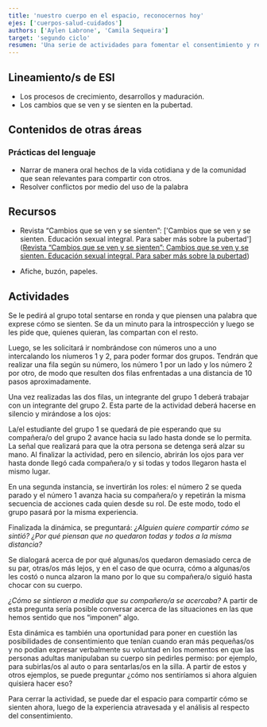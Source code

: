 ```yaml
---
title: 'nuestro cuerpo en el espacio, reconocernos hoy'
ejes: ['cuerpos-salud-cuidados']
authors: ['Aylen Labrone', 'Camila Sequeira']
target: 'segundo ciclo'
resumen: 'Una serie de actividades para fomentar el consentimiento y respeto del propio cuerpo, la expresión de sentimientos y la resolución de conflictos mediante dinámicas de introspección, interacción en grupos y diálogos. '
---
```


## Lineamiento/s de ESI

- Los procesos de crecimiento, desarrollos y maduración.
- Los cambios que se ven y se sienten en la pubertad.

## Contenidos de otras áreas

### Prácticas del lenguaje

- Narrar de manera oral hechos de la vida cotidiana y de la comunidad que sean relevantes para compartir con otros.
- Resolver conflictos por medio del uso de la palabra

## Recursos

- Revista “Cambios que se ven y se sienten”: ['Cambios que se ven y se sienten. Educación sexual integral. Para saber más sobre la pubertad']([Revista “Cambios que se ven y se sienten”: Cambios que se ven y se sienten. Educación sexual integral. Para saber más sobre la pubertad](https://bancos.salud.gob.ar/recurso/cambios-que-se-ven-y-se-sienten-educacion-sexual-integral-para-saber-mas-sobre-la-pubertad))

- Afiche, buzón, papeles.

## Actividades

Se le pedirá al grupo total sentarse en ronda y que piensen una palabra que exprese cómo se sienten. Se da un minuto para la introspección y luego se les pide que, quienes quieran, las compartan con el resto.

Luego, se les solicitará ir nombrándose con números uno a uno intercalando los níumeros 1 y 2, para poder formar dos grupos. Tendrán que realizar una fila según su número, los número 1 por un lado y los número 2 por otro, de modo que resulten dos filas enfrentadas a una distancia de 10 pasos aproximadamente.

Una vez realizadas las dos filas, un integrante del grupo 1 deberá trabajar con un integrante del grupo 2. Esta parte de la actividad deberá hacerse en silencio y mirándose a los ojos:

La/el estudiante del grupo 1 se quedará de pie esperando que su compañera/o del grupo 2 avance hacia su lado hasta donde se lo permita. La señal que realizará para que la otra persona se detenga será alzar su mano. Al finalizar la actividad, pero en silencio, abrirán los ojos para ver hasta donde llegó cada compañera/o y si todas y todos llegaron hasta el mismo lugar.

En una segunda instancia, se invertirán los roles: el número 2 se queda parado y el número 1 avanza hacia su compañera/o y repetirán la misma secuencia de acciones cada quien desde su rol. De este modo, todo el grupo pasará por la misma experiencia.

Finalizada la dinámica, se preguntará:
*¿Alguien quiere compartir cómo se sintió? ¿Por qué piensan que no quedaron todas y todos a la misma distancia?*

Se dialogará acerca de por qué algunas/os quedaron demasiado cerca de su par, otras/os más lejos, y en el caso de que ocurra, cómo a algunas/os les costó o nunca alzaron la mano por lo que su compañera/o siguió hasta chocar con su cuerpo.

*¿Cómo se sintieron a medida que su compañero/a se acercaba?* A partir de esta pregunta sería posible conversar acerca de las situaciones en las que hemos sentido que nos “imponen” algo.

Esta dinámica es también una oportunidad para poner en cuestión las posibilidades de consentimiento que tenían cuando eran más pequeñas/os y no podían expresar verbalmente su voluntad en los momentos en que las personas adultas manipulaban su cuerpo sin pedirles permiso: por ejemplo, para subirlas/os al auto o para sentarlas/os en la silla. A partir de estos y otros ejemplos, se puede preguntar  ¿cómo nos sentiríamos si ahora alguien quisiera hacer eso?

Para cerrar la actividad, se puede dar el espacio para compartir cómo se sienten ahora, luego de la experiencia atravesada y el análisis al respecto del consentimiento.
